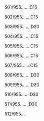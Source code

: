 501/955.......C15 


502/955.......C15 


503/955.......D30 


504/955.......C15 


505/955.......C15 


506/955.......C15 


507/955.......C15 


508/955.......D30 


509/955.......D30 


510/955.......D30 


511/955.......D30 


512/955.... 

